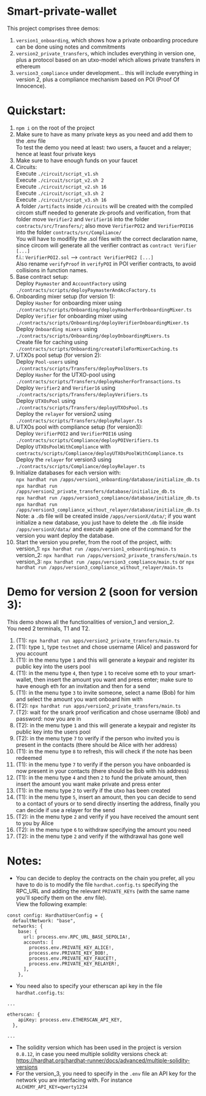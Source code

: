 # Smart-private-wallet
This project comprises three demos:
1) ```version1_onboarding```, which shows how a private onboarding procedure can be done using notes and commitments
2) ```version2_private_transfers```, which includes everything in version one, plus a protocol based on an utxo-model which allows private transfers in ethereum
3) ```version3_compliance``` under development... this will include everything in version 2, plus a compliance mechanism based on POI (Proof Of Innocence).

# Quickstart:
1) ```npm i``` on the root of the project
2) Make sure to have as many private keys as you need and add them to the .env file  
To test the demo you need at least: two users, a faucet and a relayer; hence at least four private keys
3) Make sure to have enough funds on your faucet
4) Circuits:  
Execute ```./circuit/script_v1.sh```  
Execute ```./circuit/script_v2.sh 2```  
Execute ```./circuit/script_v2.sh 16```  
Execute ```./circuit/script_v3.sh 2```  
Execute ```./circuit/script_v3.sh 16```  
A folder ```/artifacts``` inside ```/circuits``` will be created with the compiled circom stuff needed to generate zk-proofs and verification, from that folder move ```Verifier2``` and ```Verifier16``` into the folder ```contracts/src/Transfers/```; also move ```VerifierPOI2``` and ```VerifierPOI16``` into the folder ```contracts/src/Compliance/```  
You will have to modifily the .sol files with the correct declaration name, since circom will generate all the verifier contract as ```contract Verifier [...]```  
f.i.: ```VerifierPOI2.sol``` --> ```contract VerifierPOI2 [...]```  
Also rename ```verifyProof``` in ```verifyPOI``` in POI verifier contracts, to avoid collisions in function names.
5) Base contract setup:   
Deploy ```Paymaster``` and ```AccountFactory``` using ```./contracts/scripts/deployPaymasterAndAccFactory.ts```    
6) Onboarding mixer setup (for version 1):   
Deploy ```Hasher``` for onboarding mixer using ```./contracts/scripts/Onboarding/deployHasherForOnboardingMixer.ts```  
Deploy ```Verifier``` for onboarding mixer using ```./contracts/scripts/Onboarding/deployVerifierOnboardingMixer.ts```  
Deploy ```Onboarding mixers``` using ```./contracts/scripts/Onboarding/deployOnboardingMixers.ts```  
Create file for caching using ```./contracts/scripts/Onboarding/createFileForMixerCaching.ts```
7) UTXOs pool setup (for version 2):   
Deploy ```Pool-users``` using ```./contracts/scripts/Transfers/deployPoolUsers.ts```  
Deploy ```Hasher``` for the UTXO-pool using ```./contracts/scripts/Transfers/deployHasherForTransactions.ts```  
Deploy ```Verifier2``` and ```Verifier16``` using ```./contracts/scripts/Transfers/deployVerifiers.ts```  
Deploy ```UTXOsPool``` using ```./contracts/scripts/Transfers/deployUTXOsPool.ts```  
Deploy the ```relayer``` for version2 using  ```./contracts/scripts/Transfers/deployRelayer.ts```  
8) UTXOs pool with compliance setup (for version3):  
Deploy ```VerifierPOI2``` and ```VerifierPOI16``` using ```./contracts/scripts/Compliance/deployPOIVerifiers.ts```  
Deploy  ```UTXOsPoolWithCompliance``` with ```contracts/scripts/Compliance/deployUTXOsPoolWithCompliance.ts```  
Deploy the ```relayer``` for version3 using  ```./contracts/scripts/Compliance/deployRelayer.ts```
9) Initialize databases for each version with:   
```npx hardhat run /apps/version1_onboarding/database/initialize_db.ts```  
```npx hardhat run /apps/version2_private_transfers/database/initialize_db.ts```  
```npx hardhat run /apps/version3_compliance/database/initialize_db.ts```  
```npx hardhat run /apps/version3_compliance_without_relayer/database/initialize_db.ts```  
Note: a ```.db``` file will be created inside ```/apps/versionX/data/```;  if you want initialize a new database, you just have to delete the ```.db``` file inside ```/apps/versionX/data/``` and execute again one of the command for the version you want deploy the database.
9) Start the version you prefer, from the root of the project, with:  
version_1: ```npx hardhat run /apps/version1_onboarding/main.ts```  
version_2: ```npx hardhat run /apps/version2_private_transfers/main.ts```  
version_3: ```npx hardhat run /apps/version3_compliance/main.ts``` or   ```npx hardhat run /apps/version3_compliance_without_relayer/main.ts```

# Demo for version 2 (soon for version 3):
This demo shows all the functionalities of version_1 and version_2.    
You need 2 terminals, T1 and T2.
1) (T1): ```npx hardhat run apps/version2_private_transfers/main.ts```  
2) (T1): type ```1```, type ```testnet``` and chose username (Alice) and password for you account 
3) (T1): in the menu type ```1``` and this will generate a keypair and register its public key into the users pool
4) (T1): in the menu type ```4```, then type ```1``` to receive some eth to your smart-wallet, then insert the amount you want and press enter; make sure to have enough eth for an invitation and then for a send
5) (T1): in the menu type ```3``` to invite someone, select a name (Bob) for him and select the amount you want onboard him with  
6) (T2): ```npx hardhat run apps/version2_private_transfers/main.ts``` 
7) (T2): wait for the snark proof verification and chose username (Bob) and password: now you are in
8) (T2): in the menu type ```1``` and this will generate a keypair and register its public key into the users pool
9) (T2): in the menu type ```7``` to verify if the person who invited you is present in the contacts (there should be Alice with her address)
10) (T1): in the menu type ```8``` to refresh, this will check if the note has been redeemed
11) (T1): in the menu type ```7``` to verify if the person you have onboarded is now present in your contacts (there should be Bob with his address)
12) (T1): in the menu type ```4``` and then ```2``` to fund the private amount, then insert the amount you want make private and press enter
13) (T1): in the menu type ```2``` to verify if the utxo has been created
14) (T1): in the menu type ```5```, insert an amount, then you can decide to send to a contact of yours or to send directly inserting the address, finally you can decide if use a relayer for the send
15) (T2): in the menu type ```2``` and verify if you have received the amount sent to you by Alice
16) (T2): in the menu type ```6``` to withdraw specifying the amount you need
17) (T2): in the menu type ```2``` and verify if the withdrawal has gone well

# Notes:
- You can decide to deploy the contracts on the chain you prefer, all you have to do is to modify the file ```hardhat.config.ts``` specifying the RPC_URL and adding the relevant ```PRIVATE_KEYs``` (with the same name you'll specify them on the .env file).  
View the following example:  

```
const config: HardhatUserConfig = {
  defaultNetwork: "base",
  networks: {
    base: {
      url: process.env.RPC_URL_BASE_SEPOLIA!,
      accounts: [
        process.env.PRIVATE_KEY_ALICE!,
        process.env.PRIVATE_KEY_BOB!,
        process.env.PRIVATE_KEY_FAUCET!,
        process.env.PRIVATE_KEY_RELAYER!,
      ],
    },  
```
  
- You need also to specify your etherscan api key in the file ```hardhat.config.ts```:
```
...

etherscan: {
    apiKey: process.env.ETHERSCAN_API_KEY, 
  },

...
```
- The solidity version which has been used in the project is version ```0.8.12```, in case you need multiple solidity versions check at: https://hardhat.org/hardhat-runner/docs/advanced/multiple-solidity-versions
- For the version_3, you need to specify in the ```.env``` file an API key for the network you are interfacing with. For instance ```ALCHEMY_API_KEY=qwerty1234```